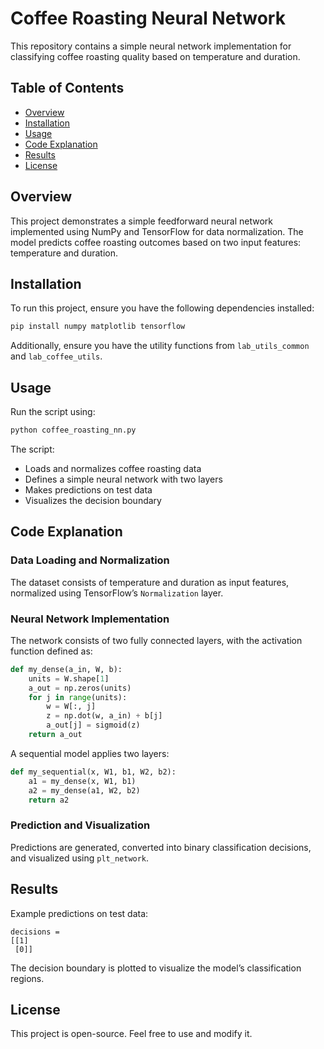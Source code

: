 # Coffee Roasting Neural Network

This repository contains a simple neural network implementation for classifying coffee roasting quality based on temperature and duration.

## Table of Contents
- [Overview](#overview)
- [Installation](#installation)
- [Usage](#usage)
- [Code Explanation](#code-explanation)
- [Results](#results)
- [License](#license)

## Overview
This project demonstrates a simple feedforward neural network implemented using NumPy and TensorFlow for data normalization. The model predicts coffee roasting outcomes based on two input features: temperature and duration.

## Installation
To run this project, ensure you have the following dependencies installed:

```bash
pip install numpy matplotlib tensorflow
```

Additionally, ensure you have the utility functions from `lab_utils_common` and `lab_coffee_utils`.

## Usage
Run the script using:

```bash
python coffee_roasting_nn.py
```

The script:
- Loads and normalizes coffee roasting data
- Defines a simple neural network with two layers
- Makes predictions on test data
- Visualizes the decision boundary

## Code Explanation

### Data Loading and Normalization
The dataset consists of temperature and duration as input features, normalized using TensorFlow’s `Normalization` layer.

### Neural Network Implementation
The network consists of two fully connected layers, with the activation function defined as:

```python
def my_dense(a_in, W, b):
    units = W.shape[1]
    a_out = np.zeros(units)
    for j in range(units):
        w = W[:, j]
        z = np.dot(w, a_in) + b[j]
        a_out[j] = sigmoid(z)
    return a_out
```

A sequential model applies two layers:

```python
def my_sequential(x, W1, b1, W2, b2):
    a1 = my_dense(x, W1, b1)
    a2 = my_dense(a1, W2, b2)
    return a2
```

### Prediction and Visualization
Predictions are generated, converted into binary classification decisions, and visualized using `plt_network`.

## Results
Example predictions on test data:

```plaintext
decisions =
[[1]
 [0]]
```

The decision boundary is plotted to visualize the model’s classification regions.

## License
This project is open-source. Feel free to use and modify it.

